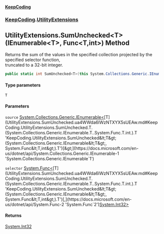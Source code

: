 #### [KeepCoding](index.md 'index')
### [KeepCoding](KeepCoding.md 'KeepCoding').[UtilityExtensions](UtilityExtensions.md 'KeepCoding.UtilityExtensions')
## UtilityExtensions.SumUnchecked&lt;T&gt;(IEnumerable&lt;T&gt;, Func&lt;T,int&gt;) Method
Returns the sum of the values in the specified collection projected by the specified selector function,  
truncated to a 32-bit integer.
```csharp
public static int SumUnchecked<T>(this System.Collections.Generic.IEnumerable<T> source, System.Func<T,int> selector);
```
#### Type parameters
<a name='KeepCoding.UtilityExtensions.SumUnchecked.T.(System.Collections.Generic.IEnumerable.T..System.Func.T.int.).T'></a>
`T`  
  
#### Parameters
<a name='KeepCoding.UtilityExtensions.SumUnchecked.T.(System.Collections.Generic.IEnumerable.T..System.Func.T.int.).source'></a>
`source` [System.Collections.Generic.IEnumerable&lt;](https://docs.microsoft.com/en-us/dotnet/api/System.Collections.Generic.IEnumerable-1 'System.Collections.Generic.IEnumerable`1')[T](UtilityExtensions.SumUnchecked.ua4WWda6IWzNTXYX5sUEAw.md#KeepCoding.UtilityExtensions.SumUnchecked.T.(System.Collections.Generic.IEnumerable.T..System.Func.T.int.).T 'KeepCoding.UtilityExtensions.SumUnchecked&lt;T&gt;(System.Collections.Generic.IEnumerable&lt;T&gt;, System.Func&lt;T,int&gt;).T')[&gt;](https://docs.microsoft.com/en-us/dotnet/api/System.Collections.Generic.IEnumerable-1 'System.Collections.Generic.IEnumerable`1')  
  
<a name='KeepCoding.UtilityExtensions.SumUnchecked.T.(System.Collections.Generic.IEnumerable.T..System.Func.T.int.).selector'></a>
`selector` [System.Func&lt;](https://docs.microsoft.com/en-us/dotnet/api/System.Func-2 'System.Func`2')[T](UtilityExtensions.SumUnchecked.ua4WWda6IWzNTXYX5sUEAw.md#KeepCoding.UtilityExtensions.SumUnchecked.T.(System.Collections.Generic.IEnumerable.T..System.Func.T.int.).T 'KeepCoding.UtilityExtensions.SumUnchecked&lt;T&gt;(System.Collections.Generic.IEnumerable&lt;T&gt;, System.Func&lt;T,int&gt;).T')[,](https://docs.microsoft.com/en-us/dotnet/api/System.Func-2 'System.Func`2')[System.Int32](https://docs.microsoft.com/en-us/dotnet/api/System.Int32 'System.Int32')[&gt;](https://docs.microsoft.com/en-us/dotnet/api/System.Func-2 'System.Func`2')  
  
#### Returns
[System.Int32](https://docs.microsoft.com/en-us/dotnet/api/System.Int32 'System.Int32')  
